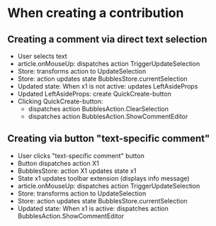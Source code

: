 # When creating a contribution


## Creating a comment via direct text selection

- User selects text
- article.onMouseUp: dispatches action TriggerUpdateSelection
- Store: transforms action to UpdateSelection
- Store: action updates state BubblesStore.currentSelection
- Updated state: When x1 is not active: updates LeftAsideProps
- Updated LeftAsideProps: create QuickCreate-button
- Clicking QuickCreate-button:
   - dispatches action BubblesAction.ClearSelection
   - dispatches action BubblesAction.ShowCommentEditor

## Creating via button "text-specific comment"

- User clicks "text-specific comment" button
- Button dispatches action X1
- BubblesStore: action X1 updates state x1
- State x1 updates toolbar extension (displays info message)
- article.onMouseUp: dispatches action TriggerUpdateSelection
- Store: transforms action to UpdateSelection
- Store: action updates state BubblesStore.currentSelection
- Updated state: When x1 is active: dispatches action BubblesAction.ShowCommentEditor
